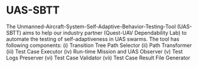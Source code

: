 # UAS-SBTT
The Unmanned-Aircraft-System-Self-Adaptive-Behavior-Testing-Tool (UAS-SBTT) aims to help our industry partner (Quest-UAV Dependability Lab) to automate the testing of self-adaptiveness in UAS swarms. The tool has following components: 
(i) Transition Tree Path Selector
(ii) Path Transformer
(iii) Test Case Executor
(iv) Run-time Mission and UAS Observer
(v) Test Logs Preserver
(vi) Test Case Validator
(vii) Test Case Result File Generator
